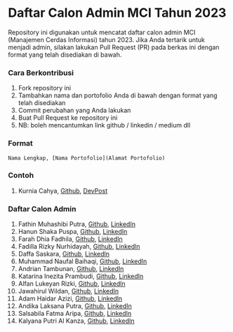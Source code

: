 # Daftar Calon Admin MCI Tahun 2023

Repository ini digunakan untuk mencatat daftar calon admin MCI (Manajemen Cerdas Informasi) tahun 2023. Jika Anda tertarik untuk menjadi admin, silakan lakukan Pull Request (PR) pada berkas ini dengan format yang telah disediakan di bawah.

### Cara Berkontribusi
1. Fork repository ini
2. Tambahkan nama dan portofolio Anda di bawah dengan format yang telah disediakan
3. Commit perubahan yang Anda lakukan
4. Buat Pull Request ke repository ini
5. NB: boleh mencantumkan link github / linkedin / medium dll

### Format
```
Nama Lengkap, [Nama Portofolio](Alamat Portofolio)
```

### Contoh 
1. Kurnia Cahya, [Github](https://github.com/kurniacf), [DevPost](https://devpost.com/kurniacf?ref_content=user-portfolio&ref_feature=portfolio&ref_medium=global-nav)

### Daftar Calon Admin

1.  Fathin Muhashibi Putra, [Github](https://github.com/fathinmputra), [LinkedIn](https://www.linkedin.com/in/fathinmp/)</br>
2.  Hanun Shaka Puspa, [Github](https://github.com/borednuna), [LinkedIn](https://www.linkedin.com/in/hanunshaka/)</br>
3.  Farah Dhia Fadhila, [Github](https://github.com/farah-dhiaf), [LinkedIn](https://www.linkedin.com/in/farah-dhia-fadhila-03426a219/)</br>
4.  Fadilla Rizky Nurhidayah, [Github](https://github.com/fadillaarn), [Linkedln](https://www.linkedin.com/in/fadilla-rizky-663b54252/)</br>
5.  Daffa Saskara, [Github](https://github.com/daffasas), [Linkedln](https://www.linkedin.com/in/daffa-saskara-0379a2229/)</br>
6.  Muhammad Naufal Baihaqi, [Github](https://github.com/naufalqii16), [LinkedIn](https://www.linkedin.com/in/muhammad-naufal-baihaqi/)</br>
7.  Andrian Tambunan, [Github](https://github.com/AndrianTambunan), [LinkedIn](https://www.linkedin.com/in/andrian-tambunan-58139323a/)</br>
8.  Katarina Inezita Prambudi, [Github](https://github.com/katarinainezita), [LinkedIn](https://id.linkedin.com/in/katarinainezita/)</br>
9.  Alfan Lukeyan Rizki, [Github](https://github.com/AlfanLukeyan), [Linkedln](https://www.linkedin.com/in/alfanlukeyan/)</br>
10. Jawahirul Wildan, [Github](https://github.com/jawahirulwildan), [LinkedIn](https://www.linkedin.com/in/jawahirul-wildan-945ba4252/)</br>
11. Adam Haidar Azizi, [Github](https://github.com/HADAIZI), [Linkedln](https://www.linkedin.com/in/adam-haidar-06b5671b4/)
12. Andika Laksana Putra, [Github](https://github.com/puyul123), [LinkedIn](https://www.linkedin.com/in/andika-laksana-putra-2578b0155/)</br>
13. Salsabila Fatma Aripa, [Github](https://github.com/bilaaripa), [LinkedIn](https://www.linkedin.com/in/salsabila-fatma-aripa-5ba15a220/)</br>
14. Kalyana Putri Al Kanza, [Github](https://github.com/kalyanaalk), [LinkedIn](https://www.linkedin.com/in/kalyana-putri-al-kanza-71b718252/)</br>